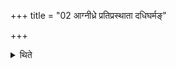 +++
title = "02 आग्नीध्रे प्रतिप्रस्थाता दधिघर्मङ्"

+++

<details><summary>थिते</summary>

आग्नीध्रे प्रतिप्रस्थाता दधिघर्मं गृह्णाति २
</details>
